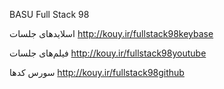 BASU Full Stack 98

اسلاید‌های جلسات
<http://kouy.ir/fullstack98keybase>

فیلم‌های جلسات
<http://kouy.ir/fullstack98youtube>

سورس کد‌ها
<http://kouy.ir/fullstack98github>
